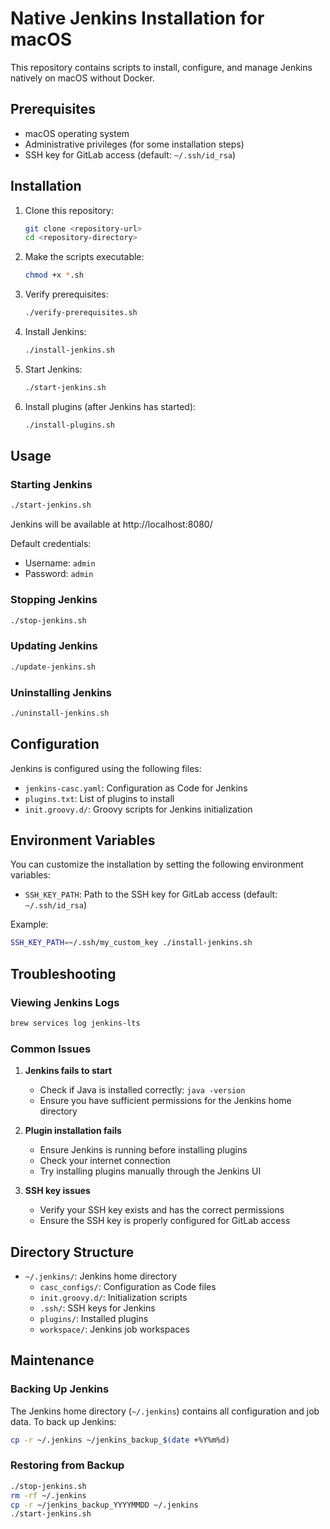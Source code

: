 # Native Jenkins Installation for macOS

This repository contains scripts to install, configure, and manage Jenkins natively on macOS without Docker.

## Prerequisites

- macOS operating system
- Administrative privileges (for some installation steps)
- SSH key for GitLab access (default: `~/.ssh/id_rsa`)

## Installation

1. Clone this repository:
   ```bash
   git clone <repository-url>
   cd <repository-directory>
   ```

2. Make the scripts executable:
   ```bash
   chmod +x *.sh
   ```

3. Verify prerequisites:
   ```bash
   ./verify-prerequisites.sh
   ```

4. Install Jenkins:
   ```bash
   ./install-jenkins.sh
   ```

5. Start Jenkins:
   ```bash
   ./start-jenkins.sh
   ```

6. Install plugins (after Jenkins has started):
   ```bash
   ./install-plugins.sh
   ```

## Usage

### Starting Jenkins

```bash
./start-jenkins.sh
```

Jenkins will be available at http://localhost:8080/

Default credentials:
- Username: `admin`
- Password: `admin`

### Stopping Jenkins

```bash
./stop-jenkins.sh
```

### Updating Jenkins

```bash
./update-jenkins.sh
```

### Uninstalling Jenkins

```bash
./uninstall-jenkins.sh
```

## Configuration

Jenkins is configured using the following files:

- `jenkins-casc.yaml`: Configuration as Code for Jenkins
- `plugins.txt`: List of plugins to install
- `init.groovy.d/`: Groovy scripts for Jenkins initialization

## Environment Variables

You can customize the installation by setting the following environment variables:

- `SSH_KEY_PATH`: Path to the SSH key for GitLab access (default: `~/.ssh/id_rsa`)

Example:
```bash
SSH_KEY_PATH=~/.ssh/my_custom_key ./install-jenkins.sh
```

## Troubleshooting

### Viewing Jenkins Logs

```bash
brew services log jenkins-lts
```

### Common Issues

1. **Jenkins fails to start**
   - Check if Java is installed correctly: `java -version`
   - Ensure you have sufficient permissions for the Jenkins home directory

2. **Plugin installation fails**
   - Ensure Jenkins is running before installing plugins
   - Check your internet connection
   - Try installing plugins manually through the Jenkins UI

3. **SSH key issues**
   - Verify your SSH key exists and has the correct permissions
   - Ensure the SSH key is properly configured for GitLab access

## Directory Structure

- `~/.jenkins/`: Jenkins home directory
  - `casc_configs/`: Configuration as Code files
  - `init.groovy.d/`: Initialization scripts
  - `.ssh/`: SSH keys for Jenkins
  - `plugins/`: Installed plugins
  - `workspace/`: Jenkins job workspaces

## Maintenance

### Backing Up Jenkins

The Jenkins home directory (`~/.jenkins`) contains all configuration and job data. To back up Jenkins:

```bash
cp -r ~/.jenkins ~/jenkins_backup_$(date +%Y%m%d)
```

### Restoring from Backup

```bash
./stop-jenkins.sh
rm -rf ~/.jenkins
cp -r ~/jenkins_backup_YYYYMMDD ~/.jenkins
./start-jenkins.sh
``` 